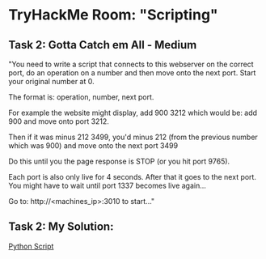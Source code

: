 # TryHackMe Room: "Scripting"


## Task 2: Gotta Catch em All - Medium

"You need to write a script that connects to this webserver on the correct port, do an operation on a number and then move onto the next port. Start your original number at 0.

The format is: operation, number, next port.

For example the website might display, add 900 3212 which would be: add 900 and move onto port 3212.

Then if it was minus 212 3499, you'd minus 212 (from the previous number which was 900) and move onto the next port 3499

Do this until you the page response is STOP (or you hit port 9765).

Each port is also only live for 4 seconds. After that it goes to the next port. You might have to wait until port 1337 becomes live again...

Go to: http://<machines_ip>:3010 to start..."

## Task 2: My Solution:  
[Python Script](https://github.com/CheeseC4k3/TryHackMe-Scripting/blob/main/thmsocket.py)